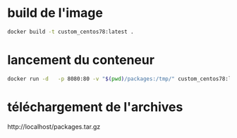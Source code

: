 
# build de l'image
```bash
docker build -t custom_centos78:latest .
```


# lancement du conteneur
```bash
docker run -d   -p 8080:80 -v "$(pwd)/packages:/tmp/" custom_centos78:latest
```

# téléchargement de l'archives

http://localhost/packages.tar.gz
